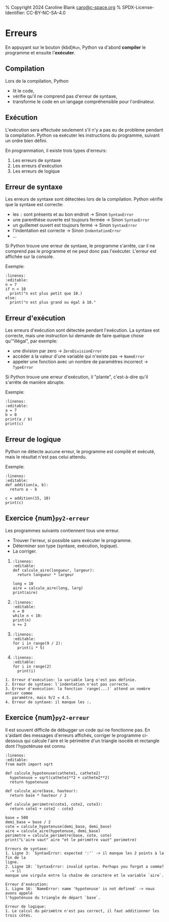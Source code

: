% Copyright 2024 Caroline Blank <caro@c-space.org>
% SPDX-License-Identifier: CC-BY-NC-SA-4.0

# Erreurs

En appuyant sur le bouton {kbd}`Run`, Python va d'abord **compiler** le
programme et ensuite l'**exécuter**.

## Compilation

Lors de la compilation, Python
- lit le code,
- vérifie qu'il ne comprend pas d'erreur de syntaxe,
- transforme le code en un langage compréhensible pour l'ordinateur.

## Exécution

L'exécution sera effectuée seulement s'il n'y a pas eu de problème pendant
la compilation. Python va exécuter les instructions du programme, suivant un
ordre bien défini.

En programmation, il existe trois types d'erreurs:
1. Les erreurs de syntaxe
2. Les erreurs d'exécution
3. Les erreurs de logique

## Erreur de syntaxe

Les erreurs de syntaxe sont détectées lors de la compilation. Python vérifie que
la syntaxe est correcte:
- les `:` sont présents et au bon endroit -> Sinon `SyntaxError`
- une parenthèse ouverte est toujours fermée -> Sinon `SyntaxError`
- un guillemet ouvert est toujours fermé -> Sinon `SyntaxError`
- l'indentation est correcte -> Sinon `IndentationError`
- ...

Si Python trouve une erreur de syntaxe, le programme s'arrête, car il ne
comprend pas le programme et ne peut donc pas l'exécuter. L'erreur est affichée
sur la console.

Exemple:

```{exec} python
:linenos:
:editable:
n = 7
if n < 10
  print("n est plus petit que 10.)
else:
  print("n est plus grand ou égal à 10."
```

## Erreur d'exécution

Les erreurs d'exécution sont détectée pendant l'exécution. La syntaxe est
correcte, mais une instruction lui demande de faire quelque chose qu'"illégal",
par exemple:
- une division par zero -> `ZeroDivisionError`
- accéder à la valeur d'une variable qui n'existe pas -> `NameError`
- appeler une fonction avec un nombre de paramètres incorrect -> `TypeError`

Si Python trouve une erreur d'exécution, il "plante", c'est-à-dire qu'il
s'arrête de manière abrupte.

Exemple:

```{exec} python
:linenos:
:editable:
a = 7
b = 0
print(a / b)
print(c)
```

## Erreur de logique

Python ne détecte aucune erreur, le programme est compilé et exécuté, mais le
résultat n'est pas celui attendu.

Exemple:

```{exec} python
:linenos:
:editable:
def addition(a, b):
  return a - b

c = addition(15, 18)
print(c)
```

## Exercice {num}`py2-erreur`

Les programmes suivants contiennent tous une erreur.
- Trouver l'erreur, si possible sans exécuter le programme.
- Déterminer son type (syntaxe, exécution, logique).
- La corriger.

1.  ```{exec} python
    :linenos:
    :editable:
    def calcule_aire(longueur, largeur):
      return longueur * largeur

    long = 10
    aire = calcule_aire(long, larg)
    print(aire)
    ```

2.  ```{exec} python
    :linenos:
    :editable:
    n = 0
    while n < 10:
    print(n)
    n += 2
    ```

3.  ```{exec} python
    :linenos:
    :editable:
    for i in range(9 / 2):
      print(i * 5)
    ```

4.  ```{exec} python
    :linenos:
    :editable:
    for i in range(2)
      print(i)
    ```


```{solution}
1. Erreur d'exécution: la variable larg n'est pas définie.
2. Erreur de syntaxe: l'indentation n'est pas correcte.
3. Erreur d'exécution: la fonction `range(...)` attend un nombre entier comme
   paramètre, mais 9/2 = 4.5.
4. Erreur de syntaxe: il manque les :.
```

## Exercice {num}`py2-erreur`

Il est souvent difficile de débugger un code qui ne fonctionne pas. En s'aidant
des messages d'erreurs affichés, corriger le programme ci-dessous qui calcule
l'aire et le périmètre d'un triangle isocèle et rectangle dont l'hypoténuse est
connu.


```{exec} python
:linenos:
:editable:
from math import sqrt

def calcule_hypotenuse(cathete1, cathete2)
  hypotenuse = sqrt(cathete1**2 + cathete2**2)
  return hypotenuse

def calcule_aire(base, hauteur):
  return base * hauteur / 2

def calcule_perimetre(cote1, cote2, cote3):
  return cote1 + cote2 - cote3

base = 500
demi_base = base / 2
cote = calcule_hypotenuse(demi_base, demi_base)
aire = calcule_aire(hypotenuse, demi_base)
perimetre = calcule_perimetre(base, cote, cote)
print("L'aire vaut" aire "et le périmètre vaut" perimetre)
```

```{solution}
Erreurs de syntaxe:
1. Ligne 3: `SyntaxError: expected ':'` -> il manque les 2 points à la fin de la
ligne.
2. Ligne 18: `SyntaxError: invalid syntax. Perhaps you forgot a comma?` -> il
manque une virgule entre la chaîne de caractère et le variable `aire`.

Erreur d'exécution:
1. Ligne 16: `NameError: name 'hypotenuse' is not defined` -> nous avons appelé
l'hypoténuse du triangle de départ `base`.

Erreur de logique:
1. Le calcul du périmètre n'est pas correct, il faut additionner les trois côtés.

```
